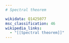 ```yaml
---
# Spectral theorem

wikidata: Q1425077
msc_classification: 46
wikipedia_links:
  - "[[Spectral theorem]]"
---
```


